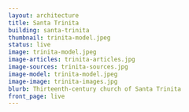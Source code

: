 ```yaml
---
layout: architecture
title: Santa Trinita
building: santa-trinita
thumbnail: trinita-model.jpeg
status: live
image: trinita-model.jpeg
image-articles: trinita-articles.jpg
image-sources: trinita-sources.jpg
image-model: trinita-model.jpeg 
image-image: trinita-images.jpg
blurb: Thirteenth-century church of Santa Trinita
front_page: live
---
```

